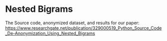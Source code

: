 # Nested Bigrams
The Source code, anonymized dataset, and results for our paper: https://www.researchgate.net/publication/329000519_Python_Source_Code_De-Anonymization_Using_Nested_Bigrams
